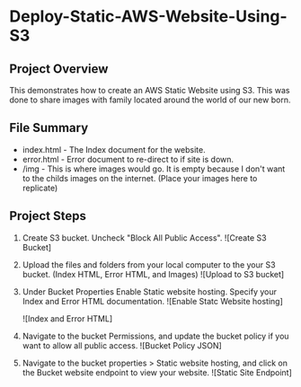 # Deploy-Static-AWS-Website-Using-S3

## Project Overview
This demonstrates how to create an AWS Static Website using S3. This was done to share images with family located around the world of our new born. 

## File Summary
* index.html - The Index document for the website.
* error.html - Error document to re-direct to if site is down.
* /img - This is where images would go. It is empty because  I don't want to the childs images on the internet. (Place your images here to replicate)

## Project Steps
1. Create S3 bucket. Uncheck "Block All Public Access".
   ![Create S3 Bucket]

   
3. Upload the files and folders from your local computer to the your S3 bucket. (Index HTML, Error HTML, and Images)
  ![Upload to S3 bucket]


5. Under Bucket Properties Enable Static website hosting. Specify your Index and Error HTML documentation. 
   ![Enable Statc Website hosting]

   
   ![Index and Error HTML]

   
7. Navigate to the bucket Permissions, and update the bucket policy if you want to allow all public access.
    ![Bucket Policy JSON]

   
9. Navigate to the bucket properties > Static website hosting, and click on the Bucket website endpoint to view your website.
   ![Static Site Endpoint]
